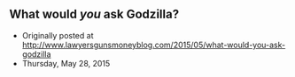 ## What would <em>you</em> ask Godzilla?

 * Originally posted at http://www.lawyersgunsmoneyblog.com/2015/05/what-would-you-ask-godzilla
 * Thursday, May 28, 2015



